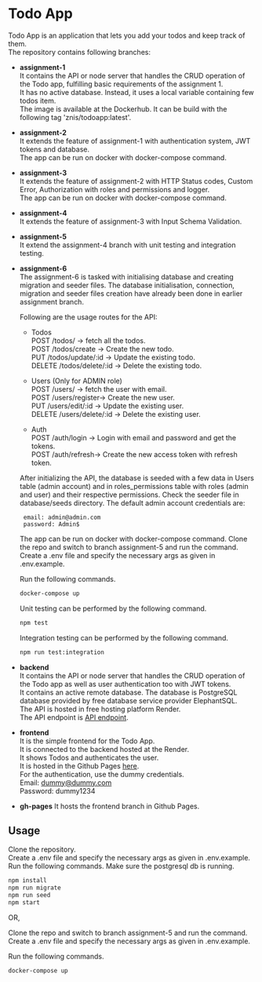 # Todo App

Todo App is an application that lets you add your todos and keep track of them.  
The repository contains following branches:  
- __assignment-1__  
It contains the API or node server that handles the CRUD operation of the Todo app, fulfilling basic requirements of the assignment 1.     
It has no active database. Instead, it uses a local variable containing few todos item.  
The image is available at the Dockerhub. It can be build with the following tag 'znis/todoapp:latest'.   

- __assignment-2__  
It extends the feature of assignment-1 with authentication system, JWT tokens and database.    
The app can be run on docker with docker-compose command. 

- __assignment-3__  
It extends the feature of assignment-2 with HTTP Status codes, Custom Error, Authorization with roles and permissions and logger.   
The app can be run on docker with docker-compose command.  

- __assignment-4__  
It extends the feature of assignment-3 with Input Schema Validation.  

- __assignment-5__  
It extend the assignment-4 branch with unit testing and integration testing.   

- __assignment-6__   
The assignment-6 is tasked with initialising database and creating migration and seeder files. The database initialisation, connection, migration and seeder files creation have already been done in earlier assignment branch.  

  Following are the usage routes for the API: 
   - Todos  
POST /todos/ -> fetch all the todos.  
POST /todos/create -> Create the new todo.  
PUT /todos/update/:id -> Update the existing todo.  
DELETE /todos/delete/:id -> Delete the existing todo. 
 
   - Users (Only for ADMIN role)  
POST /users/ -> fetch the user with email.  
POST /users/register-> Create the new user.  
PUT /users/edit/:id -> Update the existing user.  
DELETE /users/delete/:id -> Delete the existing user.  

   - Auth   
POST /auth/login -> Login with email and password and get the tokens.  
POST /auth/refresh-> Create the new access token with refresh token.

  After initializing the API, the database is seeded with a few data in Users table (admin account) and in roles_permissions table with roles (admin and user) and their respective permissions. Check the seeder file in database/seeds directory. The default admin account credentials are:  

       email: admin@admin.com  
       password: Admin$
 


  The app can be run on docker with docker-compose command. 
Clone the repo and switch to branch assignment-5 and run the command.    
Create a .env file and specify the necessary args as given in .env.example.
  
  Run the following commands.
   ```bash
  docker-compose up
  ```

  Unit testing can be performed by the following command.  
  ```bash
  npm test
  ```

  Integration testing can be performed by the following command.  
  ```bash
  npm run test:integration
  ```  

- __backend__  
It contains the API or node server that handles the CRUD operation of the Todo app as well as user authentication too with JWT tokens.  
It contains an active remote database. The database is PostgreSQL database provided by free database service provider ElephantSQL.  
The API is hosted in free hosting platform Render.  
The API endpoint is
[API endpoint](https://lf-se-fellowship-node-assignment-todos.onrender.com).

- __frontend__  
It is the simple frontend for the Todo App.  
It is connected to the backend hosted at the Render.  
It shows Todos and authenticates the user.  
It is hosted in the Github Pages [here](https://znis.github.io/LF-SE-Fellowship-Node-Assignment-Todos-App/).  
For the authentication, use the dummy credentials.  
Email: dummy@dummy.com   
Password: dummy1234


- __gh-pages__
It hosts the frontend branch in Github Pages.


## Usage
Clone the repository.  
Create a .env file and specify the necessary args as given in .env.example.  
Run the following commands. Make sure the postgresql db is running.
```bash
npm install
npm run migrate
npm run seed
npm start
```
OR,  

Clone the repo and switch to branch assignment-5 and run the command.    
Create a .env file and specify the necessary args as given in .env.example.
  
Run the following commands.
```bash
docker-compose up
```

